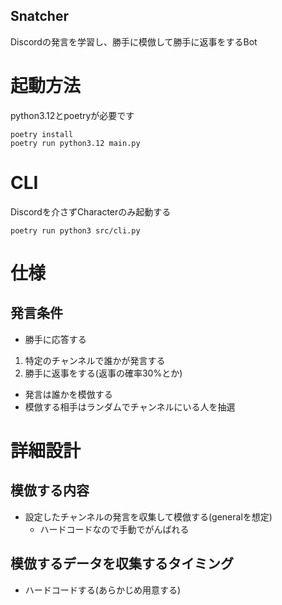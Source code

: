 ## Snatcher
Discordの発言を学習し、勝手に模倣して勝手に返事をするBot

# 起動方法
python3.12とpoetryが必要です
  
  ```
  poetry install
  poetry run python3.12 main.py
  ```

# CLI
Discordを介さずCharacterのみ起動する

```
poetry run python3 src/cli.py
```



# 仕様

## 発言条件
- 勝手に応答する

1. 特定のチャンネルで誰かが発言する
2. 勝手に返事をする(返事の確率30%とか)


- 発言は誰かを模倣する
- 模倣する相手はランダムでチャンネルにいる人を抽選

# 詳細設計

## 模倣する内容
- 設定したチャンネルの発言を収集して模倣する(generalを想定)
  - ハードコードなので手動でがんばれる

## 模倣するデータを収集するタイミング
- ハードコードする(あらかじめ用意する)